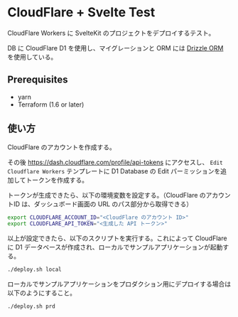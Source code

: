 # CloudFlare + Svelte Test

CloudFlare Workers に SvelteKit のプロジェクトをデプロイするテスト。

DB に CloudFlare D1 を使用し、マイグレーションと ORM には [Drizzle ORM](https://orm.drizzle.team/) を使用している。

## Prerequisites

* yarn
* Terraform (1.6 or later)

## 使い方

CloudFlare のアカウントを作成する。

その後 https://dash.cloudflare.com/profile/api-tokens にアクセスし、 `Edit Cloudflare Workers` テンプレートに D1 Database の Edit パーミッションを追加してトークンを作成する。

トークンが生成できたら、以下の環境変数を設定する。（CloudFlare のアカウントID は、ダッシュボード画面の URL のパス部分から取得できる）

```sh
export CLOUDFLARE_ACCOUNT_ID="<CloudFlare のアカウント ID>"
export CLOUDFLARE_API_TOKEN="<生成した API トークン>"
```

以上が設定できたら、以下のスクリプトを実行する。これによって CloudFlare に D1 データベースが作成され、ローカルでサンプルアプリケーションが起動する。

```sh
./deploy.sh local
```

ローカルでサンプルアプリケーションをプロダクション用にデプロイする場合は以下のようにすること。

```sh
./deploy.sh prd
```
